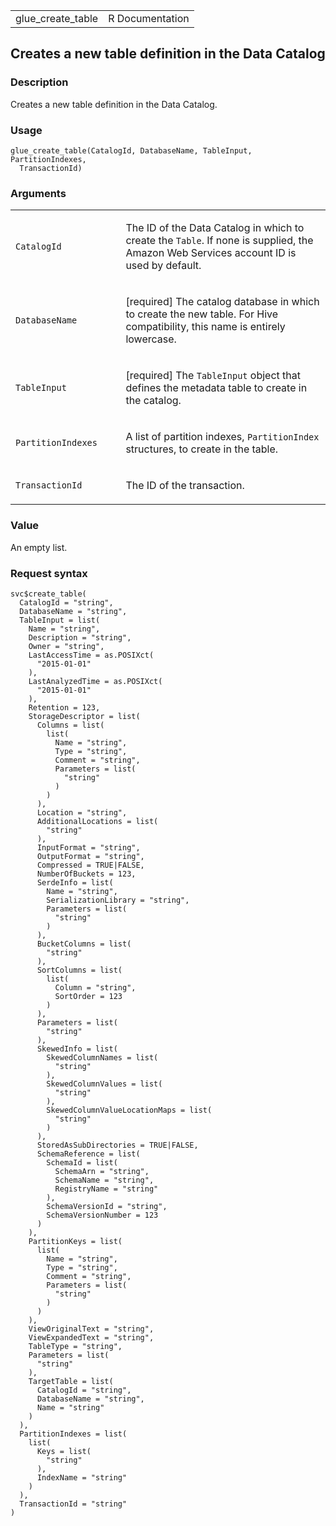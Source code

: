 <table style="width: 100%;">
<tbody>
<tr class="odd">
<td>glue_create_table</td>
<td style="text-align: right;">R Documentation</td>
</tr>
</tbody>
</table>

## Creates a new table definition in the Data Catalog

### Description

Creates a new table definition in the Data Catalog.

### Usage

    glue_create_table(CatalogId, DatabaseName, TableInput, PartitionIndexes,
      TransactionId)

### Arguments

<table>
<colgroup>
<col style="width: 35%" />
<col style="width: 65%" />
</colgroup>
<tbody>
<tr class="odd">
<td><code id="glue_create_table_:_CatalogId">CatalogId</code></td>
<td><p>The ID of the Data Catalog in which to create the
<code>Table</code>. If none is supplied, the Amazon Web Services account
ID is used by default.</p></td>
</tr>
<tr class="even">
<td><code id="glue_create_table_:_DatabaseName">DatabaseName</code></td>
<td><p>[required] The catalog database in which to create the new table.
For Hive compatibility, this name is entirely lowercase.</p></td>
</tr>
<tr class="odd">
<td><code id="glue_create_table_:_TableInput">TableInput</code></td>
<td><p>[required] The <code>TableInput</code> object that defines the
metadata table to create in the catalog.</p></td>
</tr>
<tr class="even">
<td><code
id="glue_create_table_:_PartitionIndexes">PartitionIndexes</code></td>
<td><p>A list of partition indexes, <code>PartitionIndex</code>
structures, to create in the table.</p></td>
</tr>
<tr class="odd">
<td><code
id="glue_create_table_:_TransactionId">TransactionId</code></td>
<td><p>The ID of the transaction.</p></td>
</tr>
</tbody>
</table>

### Value

An empty list.

### Request syntax

    svc$create_table(
      CatalogId = "string",
      DatabaseName = "string",
      TableInput = list(
        Name = "string",
        Description = "string",
        Owner = "string",
        LastAccessTime = as.POSIXct(
          "2015-01-01"
        ),
        LastAnalyzedTime = as.POSIXct(
          "2015-01-01"
        ),
        Retention = 123,
        StorageDescriptor = list(
          Columns = list(
            list(
              Name = "string",
              Type = "string",
              Comment = "string",
              Parameters = list(
                "string"
              )
            )
          ),
          Location = "string",
          AdditionalLocations = list(
            "string"
          ),
          InputFormat = "string",
          OutputFormat = "string",
          Compressed = TRUE|FALSE,
          NumberOfBuckets = 123,
          SerdeInfo = list(
            Name = "string",
            SerializationLibrary = "string",
            Parameters = list(
              "string"
            )
          ),
          BucketColumns = list(
            "string"
          ),
          SortColumns = list(
            list(
              Column = "string",
              SortOrder = 123
            )
          ),
          Parameters = list(
            "string"
          ),
          SkewedInfo = list(
            SkewedColumnNames = list(
              "string"
            ),
            SkewedColumnValues = list(
              "string"
            ),
            SkewedColumnValueLocationMaps = list(
              "string"
            )
          ),
          StoredAsSubDirectories = TRUE|FALSE,
          SchemaReference = list(
            SchemaId = list(
              SchemaArn = "string",
              SchemaName = "string",
              RegistryName = "string"
            ),
            SchemaVersionId = "string",
            SchemaVersionNumber = 123
          )
        ),
        PartitionKeys = list(
          list(
            Name = "string",
            Type = "string",
            Comment = "string",
            Parameters = list(
              "string"
            )
          )
        ),
        ViewOriginalText = "string",
        ViewExpandedText = "string",
        TableType = "string",
        Parameters = list(
          "string"
        ),
        TargetTable = list(
          CatalogId = "string",
          DatabaseName = "string",
          Name = "string"
        )
      ),
      PartitionIndexes = list(
        list(
          Keys = list(
            "string"
          ),
          IndexName = "string"
        )
      ),
      TransactionId = "string"
    )
